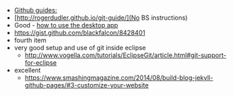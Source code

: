 * [Github guides:](https://guides.github.com/)
* [http://rogerdudler.github.io/git-guide/](No BS instructions)
* Good - [how to use the desktop app](http://docsbeta.pinegrow.com/host-html-website-github-pages-free/)
* https://gist.github.com/blackfalcon/8428401
* fourth item
* very good setup and use of git inside eclipse
	* http://www.vogella.com/tutorials/EclipseGit/article.html#git-support-for-eclipse
* excellent
  * https://www.smashingmagazine.com/2014/08/build-blog-jekyll-github-pages/#3-customize-your-website
